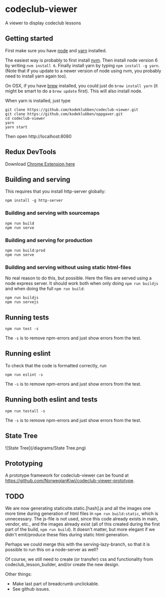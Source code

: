 # codeclub-viewer
A viewer to display codeclub lessons

## Getting started
First make sure you have [node](https://nodejs.org/en/) and
[yarn](https://code.facebook.com/posts/1840075619545360) installed.

The easiest way is probably to first install
[nvm](https://github.com/creationix/nvm#installation). Then install
node version 6 by writing `nvm install 6`. Finally install yarn by
typing `npm install -g yarn`. (Note that if you update to a newer version
of node using nvm, you probably need to install yarn again too).

On OSX, if you have [brew](http://brew.sh/) installed, you could just do
`brew install yarn` (it might be smart to do a `brew update` first).
This will also install node.

When yarn is installed, just type
```
git clone https://github.com/kodeklubben/codeclub-viewer.git
git clone https://github.com/kodeklubben/oppgaver.git
cd codeclub-viewer
yarn
yarn start
```
Then open http://localhost:8080

## Redux DevTools
Download [Chrome Extension here](https://chrome.google.com/webstore/detail/redux-devtools/lmhkpmbekcpmknklioeibfkpmmfibljd)

## Building and serving
This requires that you install http-server globally:
```
npm install -g http-server
```

### Building and serving with sourcemaps
```
npm run build
npm run serve
```

### Building and serving for production
```
npm run build:prod
npm run serve
```

### Building and serving without using static html-files
No real reason to do this, but possible. Here the files are served using a node express server.
It should work both when only doing `npm run buildjs` and when doing the full `npm run build`:
```
npm run buildjs
npm run servejs
```

## Running tests
```
npm run test -s
```
The `-s` is to remove npm-errors and just show errors from the test.

## Running eslint
To check that the code is formatted correctly, run
```
npm run eslint -s
```
The `-s` is to remove npm-errors and just show errors from the test.

## Running both eslint and tests
```
npm run testall -s
```
The `-s` is to remove npm-errors and just show errors from the test.

## State Tree
![State Tree](/diagrams/State Tree.png)

## Prototyping
A prototype framework for codeclub-viewer can be found at https://github.com/NorwegianKiwi/codeclub-viewer-prototype.

## TODO
We are now generating staticsite.static.[hash].js and all the images one more time during generation
of html files in `npm run build:static`, which is unnecessary. The js-file is not used, since this code
already exists in main, vendor, etc., and the images already exist (all of this created during the first
part of the build, `npm run build`).
It doesn't matter, but more elegant if we didn't emit/produce these files during static html generation.

Perhaps we could merge this with the serving-lazy-branch, so that it is possible to run this on a node-server as well?

Of course, we still need to create (or transfer) css and functionality from codeclub_lesson_builder, and/or
create the new design.

Other things:
* Make last part of breadcrumb unclickable.
* See github issues.
